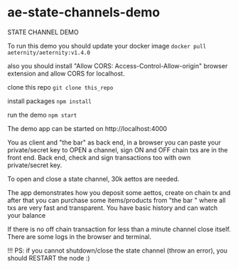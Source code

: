 # ae-state-channels-demo
STATE CHANNEL DEMO

То run this demo you should update your docker image 
```docker pull aeternity/aeternity:v1.4.0```

also you should install "Allow CORS: Access-Control-Allow-origin" browser extension and allow CORS for localhost.

clone this repo
```git clone this_repo```

install packages
```npm install```

run the demo
```npm start```

The demo app can be started on http://localhost:4000

You as client and "the bar" as back end, in a browser you can paste your private/secret key to OPEN a channel, sign ON and OFF chain txs are in the front end.
Back end, check and sign transactions too with own private/secret key.

To open and close a state channel, 30k aettos are needed.

The app demonstrates how you deposit some aettos, create on chain tx and after that you can purchase some items/products from "the bar " where all txs are very fast and transparent. You have basic history and can watch your balance

If there is no off chain transaction for less than a minute channel close itself.
There are some logs in the browser and terminal.

!!! PS: if you cannot shutdown/close the state channel (throw an error), you should RESTART the node :)
